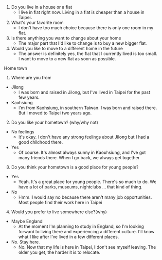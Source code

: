 
1. Do you live in a house or a flat
	- I live in flat right now. Living in a flat is cheaper than a house in Taipei.
1. What's your favorite room
	 - I don't have too much choice because there is only one room in my flat.
2. Is there anything you want to change about your home
	- The major part that I'd like to change is to buy a new bigger flat.
1. Would you like to move to a different home in the future
	- The answer is definitely yes, the flat that I currently lived is too small. I want to move to a new flat as soon as possible.

Home town

1. Where are you from
- Jilong
	- I was born and raised in Jilong, but I've lived in Taipei for the past few years.
- Kaohsiung
	- I'm from Kaohsiung, in southern Taiwan. I was born and raised there. But I moved to Taipei two years ago.

 2. Do you like your hometown? (why/why not)
- No feelings
	- It's okay. I don't have any strong feelings about Jilong but I had a good childhood there.
- Yes
	- Of course. It's almost always sunny in Kaouhsiung, and I've got many friends there. When I go back, we always get together

3. Do you think your hometown is a good place for young people?
- Yes
	- Yeah. It's a great place for young people. There's so much to do. We have a lot of parks, museums, nightclubs ... that kind of thing.
- No
	- Hmm. I would say no because there aren't many job opportunities. Most people find their work here in Taipei

4. Would you prefer to live somewhere else?(why)
- Maybe England
	- At the moment I'm planning to study in England, so I'm looking forward to living there and experiencing a different culture. I'll know what I like after I've lived in a few different places.
- No. Stay here.
	- No. Now that my life is here in Taipei, I don't see myself leaving. The older you get, the harder it is to relocate.